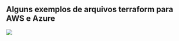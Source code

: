 ## Alguns exemplos de arquivos terraform para AWS e Azure

![](https://miro.medium.com/v2/resize:fit:790/1*bg9XoMtBJqKmrkYycGhb-A.jpeg)
